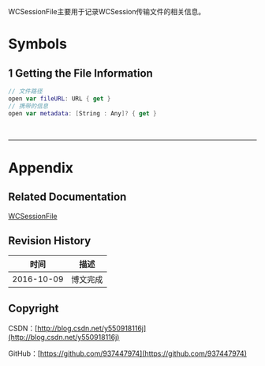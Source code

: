 WCSessionFile主要用于记录WCSession传输文件的相关信息。

# Symbols

## 1 Getting the File Information

```swift
// 文件路径
open var fileURL: URL { get }
// 携带的信息
open var metadata: [String : Any]? { get }
```

&#160;

----------

# Appendix

## Related Documentation

[WCSessionFile](https://developer.apple.com/reference/watchconnectivity/wcsessionfile)

## Revision History

| 时间 | 描述 |
| ---- | ---- |
| 2016-10-09 | 博文完成 |

## Copyright

CSDN：[http://blog.csdn.net/y550918116j](http://blog.csdn.net/y550918116j)

GitHub：[https://github.com/937447974](https://github.com/937447974)